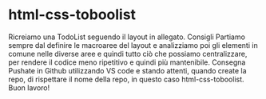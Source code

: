 html-css-toboolist
===
Ricreiamo una TodoList seguendo il layout in allegato.
Consigli
Partiamo sempre dal definire le macroaree del layout e analizziamo poi gli elementi in comune nelle diverse aree e quindi tutto ciò che possiamo centralizzare, per rendere il codice meno ripetitivo e quindi più mantenibile.
Consegna
Pushate in Github utilizzando VS code e stando attenti, quando create la repo, di rispettare il nome della repo, in questo caso html-css-toboolist.
Buon lavoro!